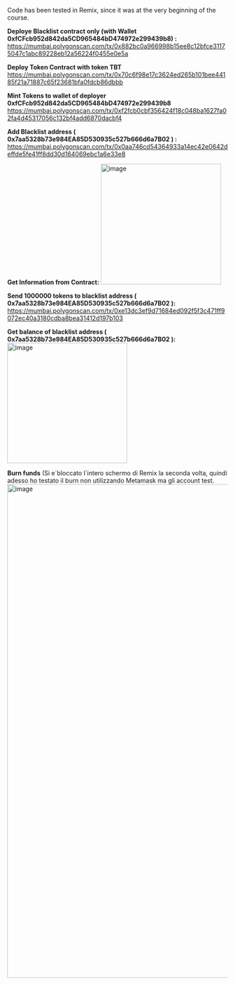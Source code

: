 Code has been tested in Remix, since it was at the very beginning of the course.

**Deploye Blacklist contract only (with Wallet 0xfCFcb952d842da5CD965484bD474972e299439b8) :**
https://mumbai.polygonscan.com/tx/0x882bc0a966998b15ee8c12bfce31175047c1abc89228eb12a56224f0455e0e5a





**Deploy Token Contract with token TBT**
https://mumbai.polygonscan.com/tx/0x70c6f98e17c3624ed265b101bee44185f21a71887c65f23681bfa0fdcb86dbbb

**Mint Tokens to wallet of deployer 0xfCFcb952d842da5CD965484bD474972e299439b8**
https://mumbai.polygonscan.com/tx/0xf2fcb0cbf356424f18c048ba1627fa02fa4d45317056c132bf4add6870dacbf4

**Add Blacklist address ( 0x7aa5328b73e984EA85D530935c527b666d6a7B02 ) :** 
https://mumbai.polygonscan.com/tx/0x0aa746cd54364933a14ec42e0642deffde5fe41ff8dd30d164069ebc1a6e33e8

**Get Information from Contract:**
<img width="275" alt="image" src="https://github.com/crypto12345678910/Homework-1_BlacklistToken/assets/143939441/cb315cf3-9c14-4995-8c85-7c208bec7982">

**Send 1000000 tokens to blacklist address ( 0x7aa5328b73e984EA85D530935c527b666d6a7B02 ):**
https://mumbai.polygonscan.com/tx/0xe13dc3ef9d71684ed092f5f3c471ff9072ec40a3180cdba8bea31412d197b103

**Get balance of blacklist address ( 0x7aa5328b73e984EA85D530935c527b666d6a7B02 ):**
<img width="274" alt="image" src="https://github.com/crypto12345678910/Homework-1_BlacklistToken/assets/143939441/d85074f8-630a-4da8-8c06-e5f4969f6011">

**Burn funds** (Si e´bloccato l´intero schermo di Remix la seconda volta, quindi adesso ho testato il burn non utilizzando Metamask ma gli account test.
<img width="1125" alt="image" src="https://github.com/crypto12345678910/Homework-1_BlacklistToken/assets/143939441/cd396897-931c-43ce-bac9-e451918a9d6d">

